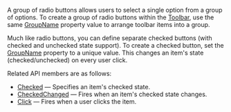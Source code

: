 A group of radio buttons allows users to select a single option from a group of options. To create a group of radio buttons within the [Toolbar](https://docs.devexpress.com/Blazor/DevExpress.Blazor.DxToolbar), use the same [GroupName](https://docs.devexpress.com/Blazor/DevExpress.Blazor.DxToolbarItem.GroupName) property value to arrange toolbar items into a group.

Much like radio buttons, you can define separate checked buttons (with checked and unchecked state support). To create a checked button, set the [GroupName](https://docs.devexpress.com/Blazor/DevExpress.Blazor.DxToolbarItem.GroupName) property to a unique value. This changes an item's state (checked/unchecked) on every user click.

Related API members are as follows:

*   [Checked](https://docs.devexpress.com/Blazor/DevExpress.Blazor.DxToolbarItem.Checked) — Specifies an item's checked state.
*   [CheckedChanged](https://docs.devexpress.com/Blazor/DevExpress.Blazor.DxToolbarItem.CheckedChanged) — Fires when an item's checked state changes.
*   [Click](https://docs.devexpress.com/Blazor/DevExpress.Blazor.Base.DxToolbarItemBase.Click) — Fires when a user clicks the item.
